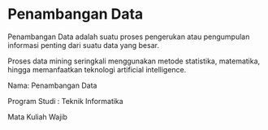 # Penambangan Data

Penambangan Data adalah suatu proses pengerukan atau pengumpulan informasi penting dari suatu data yang besar. 

Proses data mining seringkali menggunakan metode statistika, matematika, hingga memanfaatkan teknologi artificial intelligence.

Nama: Penambangan Data 

Program Studi : Teknik Informatika

Mata Kuliah Wajib

```{tableofcontents}
```
